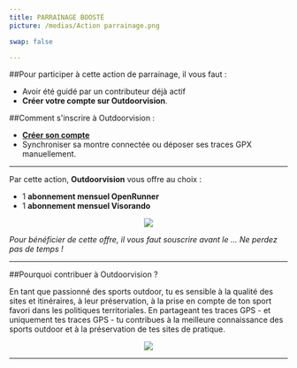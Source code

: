 ```yaml
---
title: PARRAINAGE BOOSTÉ
picture: /medias/Action parrainage.png

swap: false

---
```


##Pour participer à cette action de parrainage, il vous faut :

- Avoir été guidé par un contributeur déjà actif 
- **Créer votre compte sur Outdoorvision**.

##Comment s'inscrire à Outdoorvision :
- **[Créer son compte](https://staging-auth.outdoorvision.fr/auth/realms/PRNSN/protocol/openid-connect/registrations?client_id=back1-outdoorgeovision-prnsn&response_type=code&redirect_uri=https://staging-back.outdoorvision.fr/auth/done/&scope=openid)**
- Synchroniser sa montre connectée ou déposer ses traces GPX manuellement.
  
<participate></participate>

---

Par cette action, **Outdoorvision** vous offre au choix : 

- 1 **abonnement mensuel OpenRunner** 
- 1 **abonnement mensuel Visorando**
  
<p align="center">
  <img src="/medias/challenge/banniere_lots_ut4m.png">
</p>


*Pour bénéficier de cette offre, il vous faut souscrire avant le ... Ne perdez pas de temps !*

------

##Pourquoi contribuer à Outdoorvision ?

En tant que passionné des sports outdoor, tu es sensible à la qualité des sites et itinéraires, à leur préservation, à la prise en compte de ton sport favori dans les politiques territoriales. 
En partageant tes traces GPS - et uniquement tes traces GPS - tu contribues à la meilleure connaissance des sports outdoor et à la préservation de tes sites de pratique.

<p align="center">
  <img src="/medias/challenge/contribue_ut4m.png">
</p>

------
